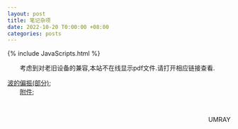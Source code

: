 ```yaml
---
layout: post
title: 笔记杂项
date: 2022-10-20 T0:00:00 +08:00
categories: posts
---
```


{% include JavaScripts.html %}

&emsp;&emsp;考虑到对老旧设备的兼容,本站不在线显示pdf文件.请打开相应链接查看.  

[波的偏振(部分)](/include/Notes/Others/波的偏振.pdf);  
&emsp;&emsp;[附件](/include/Notes/Others/mxm1.wxm);  

&emsp;&emsp;
<p align="right">UMRAY</p>
